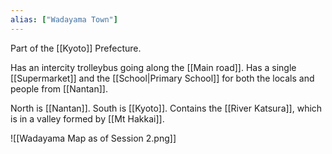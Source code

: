 ```yaml
---
alias: ["Wadayama Town"]
---
```


Part of the [[Kyoto]] Prefecture.

Has an intercity trolleybus going along the [[Main road]].
Has a single [[Supermarket]] and the [[School|Primary School]] for both the locals and people from [[Nantan]].

North is [[Nantan]]. South is [[Kyoto]].
Contains the [[River Katsura]], which is in a valley formed by [[Mt Hakkai]].

![[Wadayama Map as of Session 2.png]]